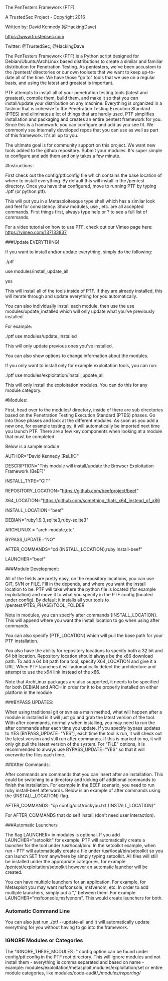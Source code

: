 
The PenTesters Framework (PTF)

A TrustedSec Project - Copyright 2016

Written by: David Kennedy (@HackingDave)

https://www.trustedsec.com

Twitter: @TrustedSec, @HackingDave

The PenTesters Framework (PTF) is a Python script designed for Debian/Ubuntu/ArchLinux based distributions to create a similar and familiar distribution for Penetration Testing. As pentesters, we've been accustom to the /pentest/ directories or our own toolsets that we want to keep up-to-date all of the time. We have those "go to" tools that we use on a regular basis, and using the latest and greatest is important.

PTF attempts to install all of your penetration testing tools (latest and greatest), compile them, build them, and make it so that you can install/update your distribution on any machine. Everything is organized in a fashion that is cohesive to the Penetration Testing Execution Standard (PTES) and eliminates a lot of things that are hardly used. PTF simplifies installation and packaging and creates an entire pentest framework for you. Since this is a framework, you can configure and add as you see fit. We commonly see internally developed repos that you can use as well as part of this framework. It's all up to you.

The ultimate goal is for community support on this project. We want new tools added to the github repository. Submit your modules. It's super simple to configure and add them and only takes a few minute.

#Instructions:

First check out the config/ptf.config file which contains the base location of where to install everything. By default this will install in the /pentest directory. Once you have that configured, move to running PTF by typing ./ptf (or python ptf).

This will put you in a Metasploitesque type shell which has a similar look and feel for consistency. Show modules, use <modules>, etc. are all accepted commands. First things first, always type help or ? to see a full list of commands.

For a video tutorial on how to use PTF, check out our Vimeo page here: https://vimeo.com/137133837

###Update EVERYTHING!

If you want to install and/or update everything, simply do the following:

./ptf

use modules/install_update_all

yes

This will install all of the tools inside of PTF. If they are already installed, this will iterate through and update everything for you automatically.

You can also individually install each module, then use the  use modules/update_installed which will only update what you've previously installed.

For example:

./ptf
use modules/update_installed

This will only update previous ones you've installed.

You can also show options to change information about the modules.

If you only want to install only for example exploitation tools, you can run:

./ptf
use modules/exploitation/install_update_all

This will only install the exploitation modules. You can do this for any module category.

#Modules:

First, head over to the modules/ directory, inside of there are sub directories based on the Penetration Testing Execution Standard (PTES) phases. Go into those phases and look at the different modules. As soon as you add a new one, for example testing.py, it will automatically be imported next time you launch PTF. There are a few key components when looking at a module that must be completed.

Below is a sample module

AUTHOR="David Kennedy (ReL1K)"

DESCRIPTION="This module will install/update the Browser Exploitation Framework (BeEF)"

INSTALL_TYPE="GIT"

REPOSITORY_LOCATION="https://github.com/beefproject/beef"

X64_LOCATION="https://github.com/something_thats_x64_instead_of_x86

INSTALL_LOCATION="beef"

DEBIAN="ruby1.9.3,sqlite3,ruby-sqlite3"

ARCHLINUX = "arch-module,etc"

BYPASS_UPDATE="NO"

AFTER_COMMANDS="cd {INSTALL_LOCATION},ruby install-beef"

LAUNCHER="beef"

###Module Development:

All of the fields are pretty easy, on the repository locations, you can use GIT, SVN or FILE. Fill in the depends, and where you want the install location to be. PTF will take where the python file is located (for example exploitation) and move it to what you specify in the PTF config (located under config). By default it installs all your tools to /pentest/PTES_PHASE/TOOL_FOLDER

Note in modules, you can specify after commands {INSTALL_LOCATION}. This will append where you want the install location to go when using after commands.

You can also specify {PTF_LOCATION} which will pull the base path for your PTF installation.

You also have the ability for repository locations to specify both a 32 bit and 64 bit location. Repository location should always be the x86 download path. To add a 64 bit path for a tool, specify X64_LOCATION and give it a URL. When PTF launches it will automatically detect the architecture and attempt to use the x64 link instead of the x86.

Note that ArchLinux packages are also supported, it needs to be specified for both DEBIAN and ARCH in order for it to be properly installed on either platform in the module

###BYPASS UPDATES:

When using traditional git or svn as a main method, what will happen after a module is installed is it will just go and grab the latest version of the tool. With after commands, normally when installing, you may need to run the after commands after each time you update. If you specify bypass updates to YES (BYPASS_UPDATE="YES"), each time the tool is run, it will check out the latest version and still run after commands. If this is marked to no, it will only git pull the latest version of the system. For "FILE" options, it is recommended to always use BYPASS_UPDATE="YES" so that it will overwrite the files each time.

###After Commands:

After commands are commands that you can insert after an installation. This could be switching to a directory and kicking off additional commands to finish the installation. For example in the BEEF scenario, you need to run ruby install-beef afterwards.  Below is an example of after commands using the {INSTALL_LOCATION} flag.
 
AFTER_COMMANDS="cp config/dict/rockyou.txt {INSTALL_LOCATION}"

For AFTER_COMMANDS that do self install (don't need user interaction).

###Automatic Launchers

The flag LAUNCHER= in modules is optional. If you add LAUNCHER="setoolkit" for example, PTF will automatically create a launcher for the tool under /usr/local/bin/. In the setoolkit example, when run - PTF will automatically create a file under /usr/local/bin/setoolkit so you can launch SET from anywhere by simply typing setoolkit. All files will still be installed under the appropriate categories, for example /pentest/exploitation/setoolkit however an automatic launcher will be created.

You can have multiple launchers for an application. For example, for Metasploit you may want msfconsole, msfvenom, etc. In order to add multiple launchers, simply put a "," between them. For example LAUNCHER="msfconsole,msfvenom". This would create launchers for both.

### Automatic Command Line

You can also just run ./ptf --update-all and it will automatically update everything for you without having to go into the framework.

### IGNORE Modules or Categories

The "IGNORE_THESE_MODULES=" config option can be found under config/ptf.config in the PTF root directory. This will ignore modules and not install them - everything is comma separated and based on name - example: modules/exploitation/metasploit,modules/exploitation/set or entire module categories, like modules/code-audit/*,/modules/reporting/*
